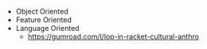 - Object Oriented
- Feature Oriented
- Language Oriented
  - <https://gumroad.com/l/lop-in-racket-cultural-anthro>
